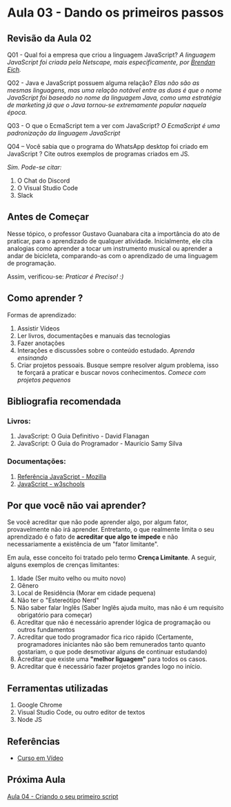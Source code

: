 # Aula 03 - Dando os primeiros passos

## Revisão da Aula 02

Q01 - Qual foi a empresa que criou a linguagem JavaScript?
_A linguagem JavaScript foi criada pela Netscape, mais especificamente, por [Brendan Eich](https://pt.wikipedia.org/wiki/Brendan_Eich)._

Q02 - Java e JavaScript possuem alguma relação?
_Elas não são as mesmas linguagens, mas uma relação notável entre as duas é que o nome JavaScript foi baseado no nome da linguagem Java, como uma estratégia de marketing já que o Java tornou-se extremamente popular naquela época._

Q03 - O que o EcmaScript tem a ver com JavaScript?
_O EcmaScript é uma padronização da linguagem JavaScript_

Q04 – Você sabia que o programa do WhatsApp desktop foi criado em JavaScript ? Cite outros exemplos de programas criados em JS.

_Sim. Pode-se citar:_

1. O Chat do Discord
2. O Visual Studio Code
3. Slack

## Antes de Começar

Nesse tópico, o professor Gustavo Guanabara cita a importância do ato de praticar, para o aprendizado de qualquer atividade. Inicialmente, ele cita analogias como aprender a tocar um instrumento musical ou aprender a andar de bicicleta, comparando-as com o aprendizado de uma linguagem de programação.

Assim, verificou-se: _Praticar é Preciso! :)_

## Como aprender ?

Formas de aprendizado:

1. Assistir Vídeos
2. Ler livros, documentações e manuais das tecnologias
3. Fazer anotações
4. Interações e discussões sobre o conteúdo estudado. _Aprenda ensinando_
5. Criar projetos pessoais. Busque sempre resolver algum problema, isso te forçará a praticar e buscar novos conhecimentos. _Comece com projetos pequenos_

## Bibliografia recomendada

### Livros:

1. JavaScript: O Guia Definitivo - David Flanagan
2. JavaScript: O Guia do Programador - Maurício Samy Silva

### Documentações:

1. [Referência JavaScript - Mozilla](https://developer.mozilla.org/pt-BR/docs/Web/JavaScript)
2. [JavaScript - w3schools](https://www.w3schools.com/js/)

## Por que você não vai aprender?

Se você acreditar que não pode aprender algo, por algum fator, provavelmente não irá aprender. Entretanto, o que realmente limita o seu aprendizado é o fato de **acreditar que algo te impede** e não necessariamente a existência de um "fator limitante".

Em aula, esse conceito foi tratado pelo termo **Crença Limitante**. A seguir, alguns exemplos de crenças limitantes:

1. Idade (Ser muito velho ou muito novo)
2. Gênero
3. Local de Residência (Morar em cidade pequena)
4. Não ter o "Estereótipo Nerd"
5. Não saber falar Inglês (Saber Inglês ajuda muito, mas não é um requisito obrigatório para começar)
6. Acreditar que não é necessário aprender lógica de programação ou outros fundamentos
7. Acreditar que todo programador fica rico rápido (Certamente, programadores iniciantes não são bem remunerados tanto quanto gostariam, o que pode desmotivar alguns de continuar estudando)
8. Acreditar que existe uma **"melhor liguagem"** para todos os casos.
9. Acreditar que é necessário fazer projetos grandes logo no início.

## Ferramentas utilizadas

1. Google Chrome
2. Visual Studio Code, ou outro editor de textos
3. Node JS

## Referências

- [Curso em Vídeo](https://www.youtube.com/c/CursoemV%C3%ADdeo)

## Próxima Aula

[Aula 04 - Criando o seu primeiro script](../Aula04/)
